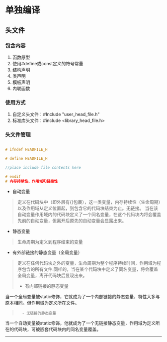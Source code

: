 # 单独编译

## 头文件

### 包含内容

1. 函数原型
2. 使用#define或const定义的符号常量
3. 结构声明
4. 类声明
5. 模板声明
6. 内联函数

### 使用方式

1. 自定义头文件：#Include "user_head_file.h"
2. 标准库头文件：#include <library_head_file.h>

### 头文件管理

```cpp

# ifndef HEADFILE_H

# define HEADFILE_H

//place include file contents here

# endif
# 内存持续性、作用域和链接性
```

- 自动变量

> 定义在代码块中（即外层有{}包裹），这一类变量，内存持续性（生命周期）以及作用域从定义位置起，到包含它的代码块结束为止。无链接。
> 当在该自动变量作用域内的代码块定义了一个同名变量，在这个代码块内将会覆盖先前的自动变量，但离开后原先的自动变量会显露出来。

- 静态变量

> 生命周期为定义到程序结束的变量

- 有外部链接的静态变量（全局变量）

> 定义在任何代码块之外的变量，生命周期为整个程序持续时间，作用域为程序包含的所有文件.同样的，当在某个代码块中定义了同名变量，将会覆盖全局变量，离开代码块后显现出来。
>
> - 有内部链接的静态变量
>
当一个全局变量被static修饰，它就成为了一个内部链接的静态变量，特性大多与原本相同。但作用域为定义所在文件。
>       - 无链接的静态变量
>
当一个自动变量被static修饰，他就成为了一个无链接静态变量，作用域为定义所在的代码块，可被嵌套代码块内的同名变量覆盖。

---
